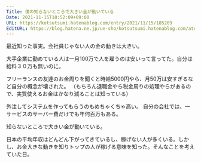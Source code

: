```yaml
---
Title: 僕の知らないところで大きい金が動いている
Date: 2021-11-15T18:52:09+09:00
URL: https://kotsutsumi.hatenablog.com/entry/2021/11/15/185209
EditURL: https://blog.hatena.ne.jp/ue-sho/kotsutsumi.hatenablog.com/atom/entry/13574176438026613815
---
```


最近知った事実。会社員じゃない人の金の動きは大きい。

大手企業に勤めている人は一月100万で人を雇うのは安いって言ってた。自分は給料３０万も無いのに。

フリーランスの友達のお金周りを聞くと時給5000円やら、月50万は安すぎるなど自分の概念が壊された。
（もちろん退職金やら税金周りの処理やらがあるので、実質使えるお金はかなり減ることは知っている）


外注してシステムを作ってもらうのもめちゃくちゃ高い。
自分の会社では、一サービスのサーバー費だけでも年何百万もある。

知らないところで大きい金が動いている。

日本の平均年収はどんどん下がってきているし、稼げない人が多くいる。しかし、お金大きな動きを知りトップの人が稼げる意味を知った。そんなことを考えていた日。
